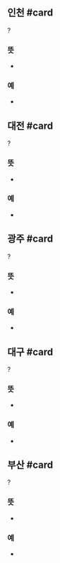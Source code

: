 ## 인천 #card
?
### 뜻
-
### 예
-

## 대전 #card
?
### 뜻
-
### 예
-

## 광주 #card
?
### 뜻
-
### 예
-

## 대구 #card
?
### 뜻
-
### 예
-

## 부산 #card
?
### 뜻
-
### 예
-

